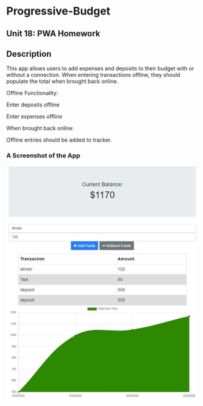 # Progressive-Budget
## Unit 18: PWA Homework

## Description 

This app allows users to add expenses and deposits to their budget with or without a connection. When entering transactions offline, they should populate the total when brought back online.

Offline Functionality:

Enter deposits offline

Enter expenses offline

When brought back online:

Offline entries should be added to tracker.

### A Screenshot of the App
![Capture1](public/icons/Capture1.jpg) 

